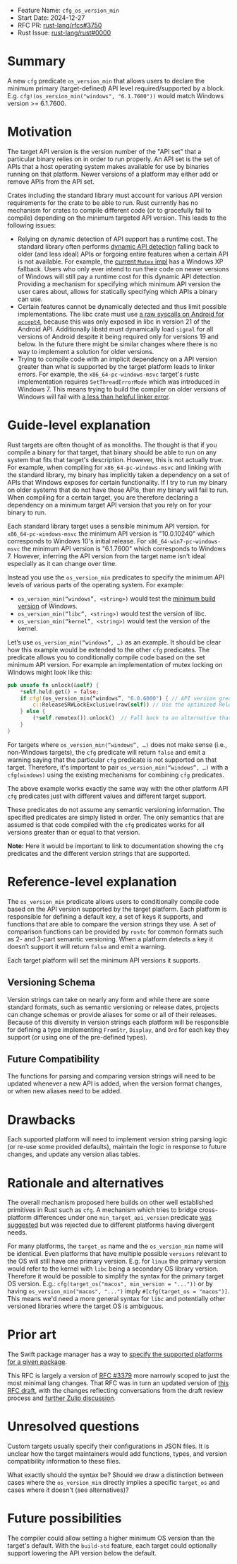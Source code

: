 - Feature Name: `cfg_os_version_min`
- Start Date: 2024-12-27
- RFC PR: [rust-lang/rfcs#3750](https://github.com/rust-lang/rfcs/pull/3750)
- Rust Issue: [rust-lang/rust#0000](https://github.com/rust-lang/rust/issues/0000)

# Summary
[summary]: #summary

A new `cfg` predicate `os_version_min` that allows users to declare the minimum primary (target-defined) API level required/supported by a block.
E.g. `cfg!(os_version_min("windows", "6.1.7600"))` would match Windows version >= 6.1.7600.

# Motivation
[motivation]: #motivation

The target API version is the version number of the "API set" that a particular binary relies on in order to run properly.  An API set is the set of APIs that a host operating system makes available for use by binaries running on that platform.  Newer versions of a platform may either add or remove APIs from the API set.

Crates including the standard library must account for various API version requirements for the crate to be able to run.  Rust currently has no mechanism for crates to compile different code (or to gracefully fail to compile) depending on the minimum targeted API version. This leads to the following issues:

* Relying on dynamic detection of API support has a runtime cost. The standard library often performs [dynamic API detection](https://github.com/rust-lang/rust/blob/f283d3f02cf3ed261a519afe05cde9e23d1d9278/library/std/src/sys/windows/compat.rs) falling back to older (and less ideal) APIs or forgoing entire features when a certain API is not available. For example, the [current `Mutex` impl](https://github.com/rust-lang/rust/blob/234099d1d12bef9d6e81a296222fbc272dc51d89/library/std/src/sys/windows/mutex.rs#L1-L20) has a Windows XP fallback. Users who only ever intend to run their code on newer versions of Windows will still pay a runtime cost for this dynamic API detection. Providing a mechanism for specifying which minimum API version the user cares about, allows for statically specifying which APIs a binary can use.
* Certain features cannot be dynamically detected and thus limit possible implementations. The libc crate must use [a raw syscalls on Android for `accept4`](https://github.com/rust-lang/libc/pull/1968), because this was only exposed in libc in version 21 of the Android API.  Additionally libstd must dynamically load `signal` for all versions of Android despite it being required only for versions 19 and below. In the future there might be similar changes where there is no way to implement a solution for older versions.
* Trying to compile code with an implicit dependency on a API version greater than what is supported by the target platform leads to linker errors. For example, the `x86_64-pc-windows-msvc` target's rustc implementation requires `SetThreadErrorMode` which was introduced in Windows 7. This means trying to build the compiler on older versions of Windows will fail with [a less than helpful linker error](https://github.com/rust-lang/rust/issues/35471).

# Guide-level explanation
[guide-level-explanation]: #guide-level-explanation

Rust targets are often thought of as monoliths.
The thought is that if you compile a binary for that target, that binary should be able to run on any system that fits that target's description.
However, this is not actually true.
For example, when compiling for `x86_64-pc-windows-msvc` and linking with the standard library, my binary has implicitly taken a dependency on a set of APIs that Windows exposes for certain functionality.
If I try to run my binary on older systems that do not have those APIs, then my binary will fail to run.
When compiling for a certain target, you are therefore declaring a dependency on a minimum target API version that you rely on for your binary to run.

Each standard library target uses a sensible minimum API version. for `x86_64-pc-windows-msvc` the minimum API version is "10.0.10240" which corresponds to Windows 10's initial release.
For `x86_64-win7-pc-windows-msvc` the minimum API version is "6.1.7600" which corresponds to Windows 7.
However, inferring the API version from the target name isn't ideal especially as it can change over time.

Instead you use the `os_version_min` predicates to specify the minimum API levels of various parts of the operating system.  For example:

* `os_version_min(“windows”, <string>)` would test the [minimum build version](https://gaijin.at/en/infos/windows-version-numbers) of Windows.
* `os_version_min(“libc”, <string>)` would test the version of libc.
* `os_version_min(“kernel”, <string>)` would test the version of the kernel.

Let’s use `os_version_min(“windows”, …)` as an example.  It should be clear how this example would be extended to the other `cfg` predicates. The predicate allows you to conditionally compile code based on the set minimum API version. For example an implementation of mutex locking on Windows might look like this:

```rust
pub unsafe fn unlock(&self) {
    *self.held.get() = false;
    if cfg!(os_version_min(“windows”, "6.0.6000") { // API version greater than Vista
        c::ReleaseSRWLockExclusive(raw(self)) // Use the optimized ReleaseSRWLockExclusive routine
    } else {
        (*self.remutex()).unlock()  // Fall back to an alternative that works on older Windows versions
    }
}
```

For targets where `os_version_min(“windows”, …)` does not make sense (i.e., non-Windows targets), the `cfg` predicate will return `false` and emit a warning saying that the particular `cfg` predicate is not supported on that target. Therefore, it's important to pair `os_version_min(“windows”, …)` with a `cfg(windows)` using the existing mechanisms for combining `cfg` predicates.

The above example works exactly the same way with the other platform API `cfg` predicates just with different values and different target support.

These predicates do not assume any semantic versioning information. The specified predicates are simply listed in order. The only semantics that are assumed is that code compiled with the `cfg` predicates works for all versions greater than or equal to that version.

**Note:** Here it would be important to link to documentation showing the `cfg` predicates and the different version strings that are supported.

# Reference-level explanation
[reference-level-explanation]: #reference-level-explanation

The `os_version_min` predicate allows users to conditionally compile code based on the API version supported by the target platform.
Each platform is responsible for defining a default key, a set of keys it supports, and functions that are able to compare the version strings they use.
A set of comparison functions can be provided by `rustc` for common formats such as 2- and 3-part semantic versioning.
When a platform detects a key it doesn’t support it will return `false` and emit a warning.

Each target platform will set the minimum API versions it supports.

## Versioning Schema

Version strings can take on nearly any form and while there are some standard formats, such as semantic versioning or release dates, projects can change schemas or provide aliases for some or all of their releases.
Because of this diversity in version strings each platform will be responsible for defining a type implementing `FromStr`, `Display`, and `Ord` for each key they support (or using one of the pre-defined types).

## Future Compatibility

The functions for parsing and comparing version strings will need to be updated whenever a new API is added, when the version format changes, or when new aliases need to be added.

# Drawbacks
[drawbacks]: #drawbacks

Each supported platform will need to implement version string parsing logic (or re-use some provided defaults), maintain the logic in response to future changes, and update any version alias tables.

# Rationale and alternatives
[rationale-and-alternatives]: #rationale-and-alternatives

The overall mechanism proposed here builds on other well established primitives in Rust such as `cfg`.
A mechanism which tries to bridge cross-platform differences under one `min_target_api_version` predicate [was suggested](https://github.com/rust-lang/rfcs/blob/b0f94000a3ddbd159013e100e48cd887ba2a0b54/text/0000-min-target-api-version.md) but was rejected due to different platforms having divergent needs.

For many platforms, the `target_os` name and the `os_version_min` name will be identical.
Even platforms that have multiple possible `versions` relevant to the OS will still have one primary version.
E.g. for `linux` the primary version would refer to the kernel with `libc` being a secondary OS library version.
Therefore it would be possible to simplify the syntax for the primary target OS version.
E.g.: `cfg(target_os("macos", min_version = "..."))` or by having `os_version_min("macos", "...")` imply `#[cfg(target_os = "macos")]`.
This means we'd need a more general syntax for `libc` and potentially other versioned libraries where the target OS is ambiguous.

# Prior art
[prior-art]: #prior-art

The Swift package manager has a way to [specify the supported platforms for a given package](https://docs.swift.org/package-manager/PackageDescription/PackageDescription.html#supportedplatform).

This RFC is largely a version of [RFC #3379](https://github.com/rust-lang/rfcs/pull/3379) more narrowly scoped to just the most minimal lang changes.
That RFC was in turn an updated version of [this RFC draft](https://github.com/rust-lang/rfcs/pull/3036), with the changes reflecting conversations from the draft review process and [further Zulip discussion](https://rust-lang.zulipchat.com/#narrow/stream/213817-t-lang/topic/CFG.20OS.20Redux.20.28migrated.29/near/294738760).

# Unresolved questions
[unresolved-questions]: #unresolved-questions

Custom targets usually specify their configurations in JSON files.
It is unclear how the target maintainers would add functions, types, and version compatibility information to these files.

What exactly should the syntax be?
Should we draw a distinction between cases where the `os_version_min` directly implies a specific `target_os` and cases where it doesn't (see alternatives)?

# Future possibilities
[future-possibilities]: #future-possibilities

The compiler could allow setting a higher minimum OS version than the target's default.
With the `build-std` feature, each target could optionally support lowering the API version below the default.
